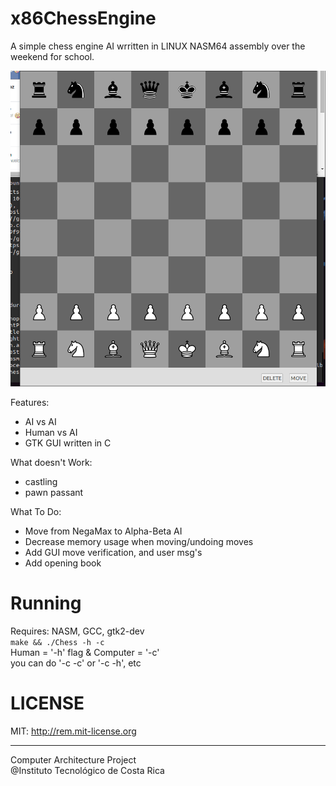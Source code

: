 x86ChessEngine  
=====  

A simple chess engine AI wrritten in LINUX NASM64 assembly over the weekend for school.

![alt tag](https://raw.githubusercontent.com/CrSeth/x86ChessEngine/master/hvc.gif?token=AFCwpfAAaVU2gQBT9gk98c31-9Oc9fJWks5Vd8GWwA%3D%3D)

Features:
 * AI vs AI  
 * Human vs AI  
 * GTK GUI written in C  
    
What doesn't Work:
 * castling
 * pawn passant
  
What To Do:
 * Move from NegaMax to Alpha-Beta AI  
 * Decrease memory usage when moving/undoing moves 
 * Add GUI move verification, and user msg's
 * Add opening book
  
Running  
====
Requires: NASM, GCC, gtk2-dev  
`make && ./Chess -h -c`  
Human = '-h' flag & Computer = '-c'  
you can do '-c -c' or '-c -h', etc
 

LICENSE
==== 
MIT: http://rem.mit-license.org   

----
Computer Architecture Project  
@Instituto Tecnológico de Costa Rica

  
